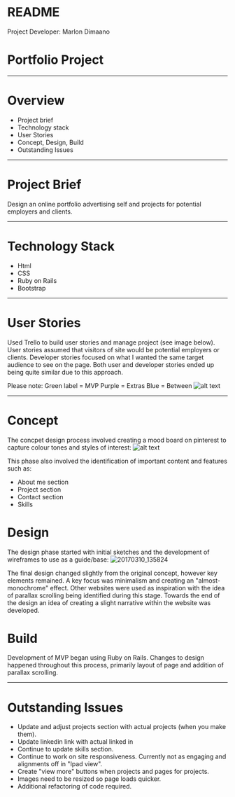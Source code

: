 # README

Project Developer: Marlon Dimaano

# Portfolio Project
---
# Overview
- Project brief
- Technology stack
- User Stories
- Concept, Design, Build
- Outstanding Issues

***
# Project Brief
Design an online portfolio advertising self and projects for potential employers and clients.

***
# Technology Stack
- Html
- CSS
- Ruby on Rails
- Bootstrap
***
# User Stories
Used Trello to build user stories and manage project (see image below). User stories assumed that visitors of site would be potential employers or clients. Developer stories focused on what I wanted the same target audience to see on the page. Both user and developer stories ended up being quite similar due to this approach.

Please note:
Green label = MVP
Purple = Extras
Blue = Between
 ![alt text](https://cloud.githubusercontent.com/assets/23368600/23777246/41e5278c-0587-11e7-92cf-40fc39d56a4b.png)

***
# Concept
The concpet design process involved creating a mood board on pinterest to capture colour tones and styles of interest:
![alt text](https://cloud.githubusercontent.com/assets/23368600/23779199/20b43d76-0593-11e7-96fc-73b8e337b6fe.png)


This phase also involved the identification of important content and features such as:
- About me section
- Project section
- Contact section
- Skills
# Design
The design phase started with initial sketches and the development of wireframes to use as a guide/base:
![20170310_135824](https://cloud.githubusercontent.com/assets/23368600/23780809/2af7b89e-059d-11e7-9017-edf2f4607005.jpg)

The final design changed slightly from the original concept, however key elements remained. A key focus was minimalism and creating an "almost-monochrome" effect. Other websites were used as inspiration with the idea of parallax scrolling being identified during this stage. Towards the end of the design an idea of creating a slight narrative within the website was developed.

# Build
Development of MVP began using Ruby on Rails. Changes to design happened throughout this process, primarily layout of page and addition of parallax scrolling.
***
# Outstanding Issues
- Update and adjust projects section with actual projects (when you make them).
- Update linkedin link with actual linked in
- Continue to update skills section.
- Continue to work on site responsiveness. Currently not as engaging and alignments off in "Ipad view".
- Create "view more" buttons when projects and pages for projects.
- Images need to be resized so page loads quicker.
- Additional refactoring of code required.

